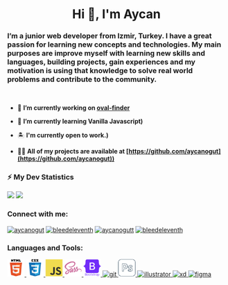 <h1 align="center">Hi 👋, I'm Aycan</h1>
<h3 align="left">I’m a junior web developer from Izmir, Turkey. I have a great passion for learning new concepts and technologies. My main purposes are improve myself with learning new skills and languages, building projects, gain experiences and my motivation is using that knowledge to solve real world problems and contribute to the community.</h3>

<br>

- 🔭 <b>I’m currently working on [oval-finder](https://github.com/aycanogut/oval-finder)</b>

- 🌱 <b>I’m currently learning **Vanilla Javascript**)</b>

- 🏝 <b>I'm currently open to work.)</b>

- 👨‍💻 <b>All of my projects are available at [https://github.com/aycanogut](https://github.com/aycanogut))</b>


<h3 align="left">⚡ My Dev Statistics</h3>

<p>  
<!-- GitHub Stats -->  
<img height="180em" src="https://github-readme-stats.vercel.app/api?username=aycanogut&show_icons=true&hide_border=true" />

<!-- Most Used Languages -->  
<img height="180em" src="https://github-readme-stats.vercel.app/api/top-langs/?username=aycanogut&exclude_repo=KNN-Image-Classification&show_icons=true&hide_border=true&layout=compact&langs_count=8"/>  
</p>  


<h3 align="left">Connect with me:</h3>
<p align="left">
<a href="https://linkedin.com/in/aycanogut" target="blank"><img align="center" src="https://cdn.jsdelivr.net/npm/simple-icons@3.0.1/icons/linkedin.svg" alt="aycanogut" height="30" width="40" /></a>
<a href="https://dev.to/bleedeleventh" target="blank"><img align="center" src="https://cdn.jsdelivr.net/npm/simple-icons@3.0.1/icons/dev-dot-to.svg" alt="bleedeleventh" height="30" width="40" /></a>
<a href="https://codepen.io/aycanogutt" target="blank"><img align="center" src="https://cdn.jsdelivr.net/npm/simple-icons@3.0.1/icons/codepen.svg" alt="aycanogutt" height="30" width="40" /></a>
<a href="https://twitter.com/bleedeleventh" target="blank"><img align="center" src="https://cdn.jsdelivr.net/npm/simple-icons@3.0.1/icons/twitter.svg" alt="bleedeleventh" height="30" width="40" /></a>


</p>

<h3 align="left">Languages and Tools:</h3>
<p align="left"> 
<a href="https://www.w3.org/html/" target="_blank"> <img src="https://raw.githubusercontent.com/devicons/devicon/master/icons/html5/html5-original-wordmark.svg" alt="html5" width="40" height="40"/> </a>
<a href="https://www.w3schools.com/css/" target="_blank"> <img src="https://raw.githubusercontent.com/devicons/devicon/master/icons/css3/css3-original-wordmark.svg" alt="css3" width="40" height="40"/> </a>
<a href="https://developer.mozilla.org/en-US/docs/Web/JavaScript" target="_blank"> <img src="https://raw.githubusercontent.com/devicons/devicon/master/icons/javascript/javascript-original.svg" alt="javascript" width="40" height="40"/> </a> 
<a href="https://sass-lang.com" target="_blank"> <img src="https://raw.githubusercontent.com/devicons/devicon/master/icons/sass/sass-original.svg" alt="sass" width="40" height="40"/> </a>
<a href="https://getbootstrap.com" target="_blank"> <img src="https://raw.githubusercontent.com/devicons/devicon/master/icons/bootstrap/bootstrap-plain-wordmark.svg" alt="bootstrap" width="40" height="40"/> </a>
 <a href="https://git-scm.com/" target="_blank"> <img src="https://www.vectorlogo.zone/logos/git-scm/git-scm-icon.svg" alt="git" width="40" height="40"/> </a>
<a href="https://www.photoshop.com/en" target="_blank"> <img src="https://raw.githubusercontent.com/devicons/devicon/master/icons/photoshop/photoshop-line.svg" alt="photoshop" width="40" height="40"/> </a> 
<a href="https://www.adobe.com/in/products/illustrator.html" target="_blank"> <img src="https://www.vectorlogo.zone/logos/adobe_illustrator/adobe_illustrator-icon.svg" alt="illustrator" width="40" height="40"/> </a>
<a href="https://www.adobe.com/products/xd.html" target="_blank"> <img src="https://cdn.worldvectorlogo.com/logos/adobe-xd.svg" alt="xd" width="40" height="40"/> </a>
<a href="https://www.figma.com/" target="_blank"> <img src="https://www.vectorlogo.zone/logos/figma/figma-icon.svg" alt="figma" width="40" height="40"/> </a> </p>
